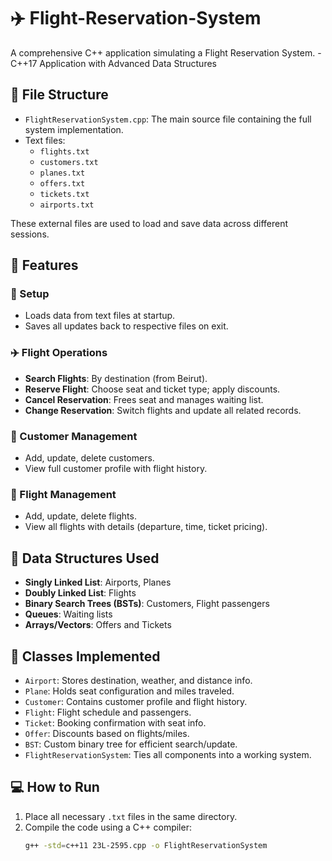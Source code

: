 # ✈️ Flight-Reservation-System
A comprehensive C++ application simulating a Flight Reservation System. - C++17 Application with Advanced Data Structures

## 📁 File Structure

- `FlightReservationSystem.cpp`: The main source file containing the full system implementation.
- Text files: 
  - `flights.txt`
  - `customers.txt`
  - `planes.txt`
  - `offers.txt`
  - `tickets.txt`
  - `airports.txt`

These external files are used to load and save data across different sessions.

## 🚀 Features

### 🔧 Setup

- Loads data from text files at startup.
- Saves all updates back to respective files on exit.

### ✈️ Flight Operations

- **Search Flights**: By destination (from Beirut).
- **Reserve Flight**: Choose seat and ticket type; apply discounts.
- **Cancel Reservation**: Frees seat and manages waiting list.
- **Change Reservation**: Switch flights and update all related records.

### 👥 Customer Management

- Add, update, delete customers.
- View full customer profile with flight history.

### 🛫 Flight Management

- Add, update, delete flights.
- View all flights with details (departure, time, ticket pricing).

## 🧱 Data Structures Used

- **Singly Linked List**: Airports, Planes
- **Doubly Linked List**: Flights
- **Binary Search Trees (BSTs)**: Customers, Flight passengers
- **Queues**: Waiting lists
- **Arrays/Vectors**: Offers and Tickets

## 🧠 Classes Implemented

- `Airport`: Stores destination, weather, and distance info.
- `Plane`: Holds seat configuration and miles traveled.
- `Customer`: Contains customer profile and flight history.
- `Flight`: Flight schedule and passengers.
- `Ticket`: Booking confirmation with seat info.
- `Offer`: Discounts based on flights/miles.
- `BST`: Custom binary tree for efficient search/update.
- `FlightReservationSystem`: Ties all components into a working system.

## 💻 How to Run

1. Place all necessary `.txt` files in the same directory.
2. Compile the code using a C++ compiler:
   ```bash
   g++ -std=c++11 23L-2595.cpp -o FlightReservationSystem

